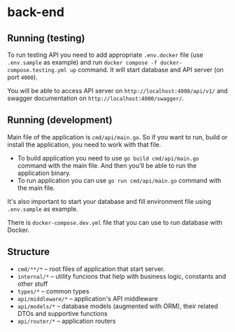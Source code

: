 # back-end

## Running (testing)

To run testing API you need to add appropriate `.env.docker` file (use `.env.sample` as example)
and run `docker compose -f docker-compose.testing.yml up` command. It will start database and
API server (on port `4000`).

You will be able to access API server on `http://localhost:4000/api/v1/` and swagger
documentation on `http://localhost:4000/swagger/`.

## Running (development)

Main file of the application is `cmd/api/main.go`. So if you want to run,
build or install the application, you need to work with that file.

- To build application you need to use `go build cmd/api/main.go` command with
  the main file. And then you'll be able to run the application binary.
- To run application you can use `go run cmd/api/main.go` command with the main file.

It's also important to start your database and fill environment
file using `.env.sample` as example.

There is `docker-compose.dev.yml` file that you can use to run database
with Docker.

## Structure

- `cmd/**/*` – root files of application that start server.
- `internal/*` – utility funcions that help with business logic,
  constants and other stuff
- `types/*` – common types
- `api/middleware/*` – application's API middleware
- `api/models/*` – database models (augmented with ORM), their
  related DTOs and supportive functions
- `api/router/*` – application routers

